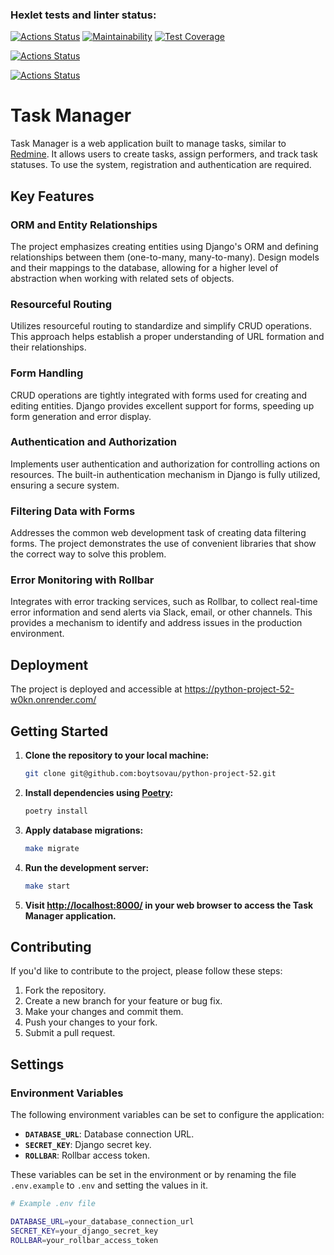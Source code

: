 ### Hexlet tests and linter status:
[![Actions Status](https://github.com/boytsovau/python-project-52/actions/workflows/hexlet-check.yml/badge.svg)](https://github.com/boytsovau/python-project-52/actions)
[![Maintainability](https://api.codeclimate.com/v1/badges/9ab5fbe5103bee2393c5/maintainability)](https://codeclimate.com/github/boytsovau/python-project-52/maintainability)
[![Test Coverage](https://api.codeclimate.com/v1/badges/9ab5fbe5103bee2393c5/test_coverage)](https://codeclimate.com/github/boytsovau/python-project-52/test_coverage)

[![Actions Status](https://github.com/boytsovau/python-project-52/workflows/Django-test/badge.svg)](https://github.com/boytsovau/python-project-52/actions)

[![Actions Status](https://github.com/boytsovau/python-project-52/workflows/test-cov/badge.svg)](https://github.com/boytsovau/python-project-52/actions)

# Task Manager

Task Manager is a web application built to manage tasks, similar to [Redmine](http://www.redmine.org/). It allows users to create tasks, assign performers, and track task statuses. To use the system, registration and authentication are required.

## Key Features

### ORM and Entity Relationships

The project emphasizes creating entities using Django's ORM and defining relationships between them (one-to-many, many-to-many). Design models and their mappings to the database, allowing for a higher level of abstraction when working with related sets of objects.

### Resourceful Routing

Utilizes resourceful routing to standardize and simplify CRUD operations. This approach helps establish a proper understanding of URL formation and their relationships.

### Form Handling

CRUD operations are tightly integrated with forms used for creating and editing entities. Django provides excellent support for forms, speeding up form generation and error display.

### Authentication and Authorization

Implements user authentication and authorization for controlling actions on resources. The built-in authentication mechanism in Django is fully utilized, ensuring a secure system.

### Filtering Data with Forms

Addresses the common web development task of creating data filtering forms. The project demonstrates the use of convenient libraries that show the correct way to solve this problem.

### Error Monitoring with Rollbar

Integrates with error tracking services, such as Rollbar, to collect real-time error information and send alerts via Slack, email, or other channels. This provides a mechanism to identify and address issues in the production environment.

## Deployment

The project is deployed and accessible at https://python-project-52-w0kn.onrender.com/

## Getting Started

1. **Clone the repository to your local machine:**

    ```bash
    git clone git@github.com:boytsovau/python-project-52.git
    ```

2. **Install dependencies using [Poetry](https://python-poetry.org/):**

    ```bash
    poetry install
    ```

3. **Apply database migrations:**

    ```bash
    make migrate
    ```

4. **Run the development server:**

    ```bash
    make start
    ```

5. **Visit [http://localhost:8000/](http://localhost:8000/) in your web browser to access the Task Manager application.**

## Contributing

If you'd like to contribute to the project, please follow these steps:

1. Fork the repository.
2. Create a new branch for your feature or bug fix.
3. Make your changes and commit them.
4. Push your changes to your fork.
5. Submit a pull request.


## Settings

### Environment Variables

The following environment variables can be set to configure the application:

- **`DATABASE_URL`**: Database connection URL.
- **`SECRET_KEY`**: Django secret key.
- **`ROLLBAR`**: Rollbar access token.

These variables can be set in the environment or by renaming the file `.env.example` to `.env` and setting the values in it.

```bash
# Example .env file

DATABASE_URL=your_database_connection_url
SECRET_KEY=your_django_secret_key
ROLLBAR=your_rollbar_access_token